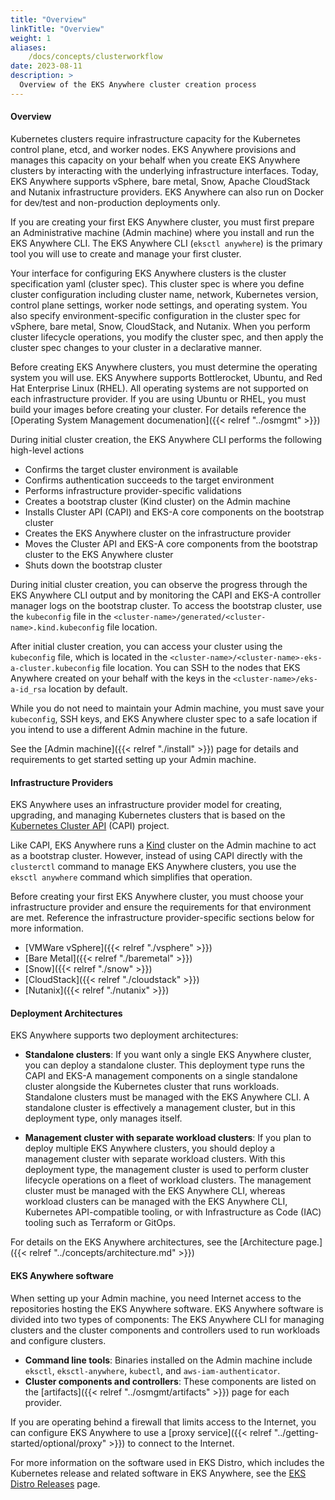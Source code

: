 ```yaml
---
title: "Overview"
linkTitle: "Overview"
weight: 1
aliases:
    /docs/concepts/clusterworkflow
date: 2023-08-11
description: >
  Overview of the EKS Anywhere cluster creation process
---
```


#### Overview

Kubernetes clusters require infrastructure capacity for the Kubernetes control plane, etcd, and worker nodes. EKS Anywhere provisions and manages this capacity on your behalf when you create EKS Anywhere clusters by interacting with the underlying infrastructure interfaces. Today, EKS Anywhere supports vSphere, bare metal, Snow, Apache CloudStack and Nutanix infrastructure providers. EKS Anywhere can also run on Docker for dev/test and non-production deployments only.

If you are creating your first EKS Anywhere cluster, you must first prepare an Administrative machine (Admin machine) where you install and run the EKS Anywhere CLI. The EKS Anywhere CLI (`eksctl anywhere`) is the primary tool you will use to create and manage your first cluster. 

Your interface for configuring EKS Anywhere clusters is the cluster specification yaml (cluster spec). This cluster spec is where you define cluster configuration including cluster name, network, Kubernetes version, control plane settings, worker node settings, and operating system. You also specify environment-specific configuration in the cluster spec for vSphere, bare metal, Snow, CloudStack, and Nutanix. When you perform cluster lifecycle operations, you modify the cluster spec, and then apply the cluster spec changes to your cluster in a declarative manner.

Before creating EKS Anywhere clusters, you must determine the operating system you will use. EKS Anywhere supports Bottlerocket, Ubuntu, and Red Hat Enterprise Linux (RHEL). All operating systems are not supported on each infrastructure provider. If you are using Ubuntu or RHEL, you must build your images before creating your cluster. For details reference the [Operating System Management documenation]({{< relref "../osmgmt" >}})

During initial cluster creation, the EKS Anywhere CLI performs the following high-level actions
- Confirms the target cluster environment is available
- Confirms authentication succeeds to the target environment
- Performs infrastructure provider-specific validations
- Creates a bootstrap cluster (Kind cluster) on the Admin machine
- Installs Cluster API (CAPI) and EKS-A core components on the bootstrap cluster
- Creates the EKS Anywhere cluster on the infrastructure provider
- Moves the Cluster API and EKS-A core components from the bootstrap cluster to the EKS Anywhere cluster
- Shuts down the bootstrap cluster

During initial cluster creation, you can observe the progress through the EKS Anywhere CLI output and by monitoring the CAPI and EKS-A controller manager logs on the bootstrap cluster. To access the bootstrap cluster, use the `kubeconfig` file in the `<cluster-name>/generated/<cluster-name>.kind.kubeconfig` file location.

After initial cluster creation, you can access your cluster using the `kubeconfig` file, which is located in the `<cluster-name>/<cluster-name>-eks-a-cluster.kubeconfig` file location. You can SSH to the nodes that EKS Anywhere created on your behalf with the keys in the `<cluster-name>/eks-a-id_rsa` location by default. 

While you do not need to maintain your Admin machine, you must save your `kubeconfig`, SSH keys, and EKS Anywhere cluster spec to a safe location if you intend to use a different Admin machine in the future. 

See the [Admin machine]({{< relref "./install" >}}) page for details and requirements to get started setting up your Admin machine.

#### Infrastructure Providers

EKS Anywhere uses an infrastructure provider model for creating, upgrading, and managing Kubernetes clusters that is based on the [Kubernetes Cluster API](https://cluster-api.sigs.k8s.io/) (CAPI) project.

Like CAPI, EKS Anywhere runs a [Kind](https://kind.sigs.k8s.io/) cluster on the Admin machine to act as a bootstrap cluster. However, instead of using CAPI directly with the `clusterctl` command to manage EKS Anywhere clusters, you use the `eksctl anywhere` command which simplifies that operation.

Before creating your first EKS Anywhere cluster, you must choose your infrastructure provider and ensure the requirements for that environment are met. Reference the infrastructure provider-specific sections below for more information.
- [VMWare vSphere]({{< relref "./vsphere" >}}) 
- [Bare Metal]({{< relref "./baremetal" >}}) 
- [Snow]({{< relref "./snow" >}}) 
- [CloudStack]({{< relref "./cloudstack" >}}) 
- [Nutanix]({{< relref "./nutanix" >}}) 

#### Deployment Architectures

EKS Anywhere supports two deployment architectures:

* **Standalone clusters**: If you want only a single EKS Anywhere cluster, you can deploy a standalone cluster.
This deployment type runs the CAPI and EKS-A management components on a single standalone cluster alongside the Kubernetes cluster that runs workloads. Standalone clusters must be managed with the EKS Anywhere CLI. A standalone cluster is effectively a management cluster, but in this deployment type, only manages itself.

* **Management cluster with separate workload clusters**: If you plan to deploy multiple EKS Anywhere clusters, you should deploy a management cluster with separate workload clusters. With this deployment type, the management cluster is used to perform cluster lifecycle operations on a fleet of workload clusters. The management cluster must be managed with the EKS Anywhere CLI, whereas workload clusters can be managed with the EKS Anywhere CLI, Kubernetes API-compatible tooling, or with Infrastructure as Code (IAC) tooling such as Terraform or GitOps.

For details on the EKS Anywhere architectures, see the [Architecture page.]({{< relref "../concepts/architecture.md" >}}) 

#### EKS Anywhere software

When setting up your Admin machine, you need Internet access to the repositories hosting the EKS Anywhere software.
EKS Anywhere software is divided into two types of components: The EKS Anywhere CLI for managing clusters and the cluster components and controllers used to run workloads and configure clusters.

* **Command line tools**: Binaries installed on the Admin machine include `eksctl`, `eksctl-anywhere`, `kubectl`, and `aws-iam-authenticator`.
* **Cluster components and controllers**: These components are listed on the [artifacts]({{< relref "../osmgmt/artifacts" >}}) page for each provider.

If you are operating behind a firewall that limits access to the Internet, you can configure EKS Anywhere to use a [proxy service]({{< relref "../getting-started/optional/proxy" >}}) to connect to the Internet.

For more information on the software used in EKS Distro, which includes the Kubernetes release and related software in EKS Anywhere, see the [EKS Distro Releases](https://distro.eks.amazonaws.com/#releases) page.
